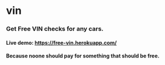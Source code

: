 # vin
### Get Free VIN checks for any cars.
#### Live demo: https://free-vin.herokuapp.com/
#### Because noone should pay for something that should be free. 
